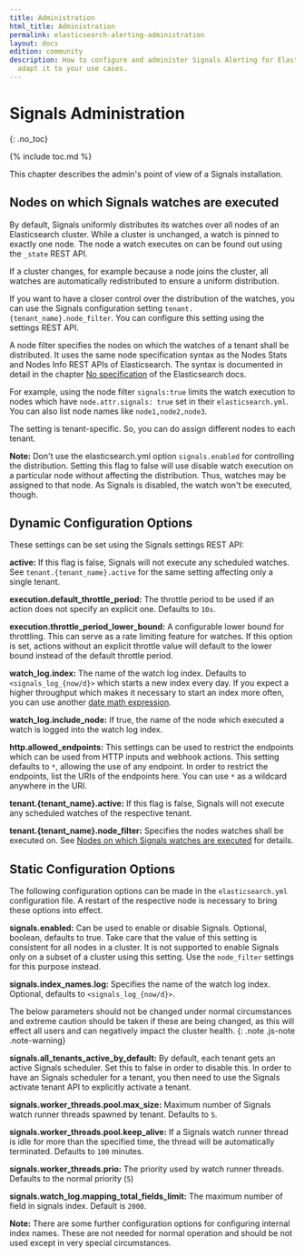 ```yaml
---
title: Administration
html_title: Administration
permalink: elasticsearch-alerting-administration
layout: docs
edition: community
description: How to configure and administer Signals Alerting for Elasticsearch and
  adapt it to your use cases.
---
```

<!--- Copyright 2022 floragunn GmbH -->

# Signals Administration
{: .no_toc}

{% include toc.md %}

This chapter describes the admin's point of view of a Signals installation.

## Nodes on which Signals watches are executed

By default, Signals uniformly distributes its watches over all nodes of an Elasticsearch cluster. While a cluster is unchanged, a watch is pinned to exactly one node. The node a watch executes on can be found out using the `_state` REST API.

If a cluster changes, for example because a node joins the cluster, all watches are automatically redistributed to ensure a uniform distribution.

If you want to have a closer control over the distribution of the watches, you can use the Signals configuration setting `tenant.{tenant_name}.node_filter`. You can configure this setting using the settings REST API.

A node filter specifies the nodes on which the watches of a tenant shall be distributed. It uses the same node specification syntax as the Nodes Stats and Nodes Info REST APIs of Elasticsearch. The syntax is documented in detail in the chapter [No specification](https://www.elastic.co/guide/en/elasticsearch/reference/current/cluster.html) of the Elasticsearch docs.

For example, using the node filter `signals:true` limits the watch execution to nodes which have `node.attr.signals: true` set in their `elasticsearch.yml`. You can also list node names like `node1,node2,node3`. 

The setting is tenant-specific. So, you can do assign different nodes to each tenant.

**Note:** Don't use the elasticsearch.yml option `signals.enabled` for controlling the distribution. Setting this flag to false will use disable watch execution on a particular node without affecting the distribution. Thus, watches may be assigned to that node. As Signals is disabled, the watch won't be executed, though.


## Dynamic Configuration Options

These settings can be set using the Signals settings REST API:

**active:** If this flag is false, Signals will not execute any scheduled watches. See `tenant.{tenant_name}.active` for the same setting affecting only a single tenant.

**execution.default_throttle_period:** The throttle period to be used if an action does not specify an explicit one. Defaults to `10s`. 

**execution.throttle_period_lower_bound:** A configurable lower bound for throttling. This can serve as a rate limiting feature for watches. If this option is set, actions without an explicit throttle value will default to the lower bound instead of the default throttle period.

**watch_log.index:** The name of the watch log index. Defaults to `<signals_log_{now/d}>` which starts a new index every day. If you expect a higher throughput which makes it necessary to start an index more often, you can use another [date math expression](https://www.elastic.co/guide/en/elasticsearch/reference/current/date-math-index-names.html).

**watch_log.include_node:** If true, the name of the node which executed a watch is logged into the watch log index.

**http.allowed_endpoints:** This settings can be used to restrict the endpoints which can be used from HTTP inputs and webhook actions. This setting defaults to `*`, allowing the use of any endpoint. In order to restrict the endpoints, list the URIs of the endpoints here. You can use `*` as a wildcard anywhere in the URI.

**tenant.{tenant_name}.active:** If this flag is false, Signals will not execute any scheduled watches of the respective tenant.

**tenant.{tenant_name}.node_filter:** Specifies the nodes watches shall be executed on. See [Nodes on which Signals watches are executed](#Nodes-on-which-Signals-watches-are-executed) for details.





## Static Configuration Options

The following configuration options can be made in the `elasticsearch.yml` configuration file. A restart of the respective node is necessary to bring these options into effect.

**signals.enabled:** Can be used to enable or disable Signals. Optional, boolean, defaults to true. Take care that the value of this setting is consistent for all nodes in a cluster. It is not supported to enable Signals only on a subset of a cluster using this setting. Use the `node_filter` settings for this purpose instead.

**signals.index_names.log:** Specifies the name of the watch log index. Optional, defaults to `<signals_log_{now/d}>`.

The below parameters should not be changed under normal circumstances and extreme caution should be taken if these are being changed, as this will effect all users and can negatively impact the cluster health.
{: .note .js-note .note-warning}

**signals.all_tenants_active_by_default:** By default, each tenant gets an active Signals scheduler. Set this to false in order to disable this. In order to have an Signals scheduler for a tenant, you then need to use the Signals activate tenant API to explicitly activate a tenant.

**signals.worker_threads.pool.max_size:** Maximum number of Signals watch runner threads spawned by tenant. Defaults to `5`.

**signals.worker_threads.pool.keep_alive:** If a Signals watch runner thread is idle for more than the specified time, the thread will be automatically terminated. Defaults to `100` minutes.

**signals.worker_threads.prio:** The priority used by watch runner threads. Defaults to the normal priority (`5`)

**signals.watch_log.mapping_total_fields_limit:** The maximum number of field in signals index. Default is `2000`.

**Note:** There are some further configuration options for configuring internal index names. These are not needed for normal operation and should be not used except in very special circumstances.


